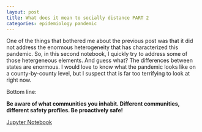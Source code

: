 ```yaml
---
layout: post
title: What does it mean to socially distance PART 2
categories: epidemiology pandemic
---
```


One of the things that bothered me about the previous post was that it did not
address the enormous heterogeneity that has characterized this pandemic. So,
in this second notebook, I quickly try to address some of those hetergeneous
elements. And guess what? The differences between states are enormous. I would
love to know what the pandemic looks like on a county-by-county level, but I
suspect that is far too terrifying to look at right now.

Bottom line:

**Be aware of what communities you inhabit. Different communities, different safety profiles. Be proactively safe!**

[Jupyter Notebook](https://dangeles.github.io/jupyter/social_distancing_by_state.html)
